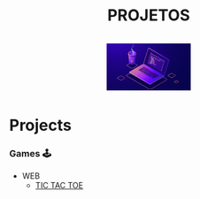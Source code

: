 <h1 align="center"> PROJETOS <br /> <br />
  <img src="projects.png" width="30%" height="30%">
</h1>

# Projects

### Games 🕹️
  - WEB
      * [TIC TAC TOE](https://thiagoorlandini.github.io/projetos/games/tic%20tac%20toe/web/index.html)
  
